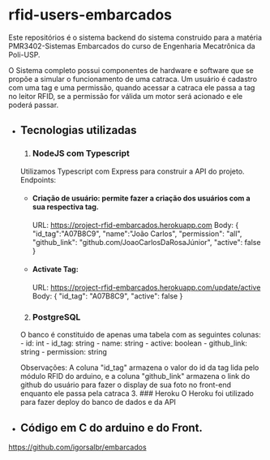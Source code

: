 # rfid-users-embarcados
Este repositórios é o sistema backend do sistema construido para a matéria PMR3402-Sistemas Embarcados do curso de Engenharia Mecatrônica da Poli-USP.

O Sistema completo possui componentes de hardware e software que se propõe a simular o funcionamento de uma catraca. 
Um usuário é cadastro com uma tag e uma permissão, quando acessar a catraca ele passa a tag no leitor RFID, se a permissão for válida um motor será acionado
e ele poderá passar.

- ## Tecnologias utilizadas
  1. ### NodeJS com Typescript
    Utilizamos Typescript com Express para construir a API do projeto.
    Endpoints:
    - #### Criação de usuário: permite fazer a criação dos usuários com a sua respectiva tag.
      URL: https://project-rfid-embarcados.herokuapp.com
      Body: {
	       "id_tag":"A07B8C9",
	       "name":"João Carlos",
	       "permission": "all",
	       "github_link": "github.com/JoaoCarlosDaRosaJúnior",
	       "active": false
       }
    - #### Activate Tag:
      URL: https://project-rfid-embarcados.herokuapp.com/update/active
      Body: {
        "id_tag": "A07B8C9",
	      "active": false
      }
  2. ### PostgreSQL
    O banco é constituido de apenas uma tabela com as seguintes colunas:
      - id: int
      - id_tag: string
      - name: string
      - active: boolean
      - github_link: string
      - permission: string
      
    Observações: A coluna "id_tag" armazena o valor do id da tag lida pelo módulo RFID do arduino, e a coluna "github_link" armazena o link do github do usuário 
    para fazer o display de sua foto no front-end enquanto ele passa pela catraca
  3. ### Heroku
    O Heroku foi utilizado para fazer deploy do banco de dados e da API
    
 - ## Código em C do arduino e do Front.
 https://github.com/igorsalbr/embarcados

